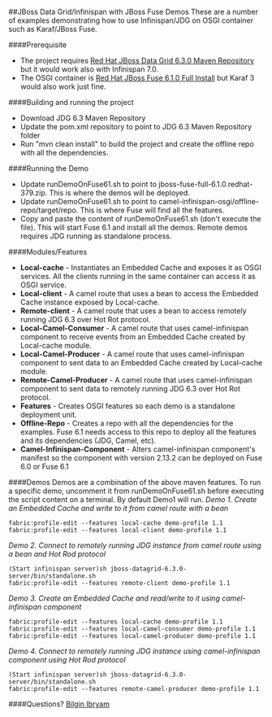 ##JBoss Data Grid/Infinispan with JBoss Fuse Demos
These are a number of examples demonstrating how to use Infinispan/JDG on OSGI container such as Karaf/JBoss Fuse.

####Prerequisite
- The project requires [Red Hat JBoss Data Grid 6.3.0 Maven Repository](https://access.redhat.com/jbossnetwork/restricted/softwareDownload.html?softwareId=31673&product=data.grid) but it would work also with Infinispan 7.0.
- The OSGI container is [Red Hat JBoss Fuse 6.1.0 Full Install](https://access.redhat.com/jbossnetwork/restricted/softwareDownload.html?softwareId=29253) but Karaf 3 would also work just fine.

####Building and running the project
- Download JDG 6.3 Maven Repository
- Update the pom.xml repository to point to JDG 6.3 Maven Repository folder
- Run "mvn clean install" to build the project and create the offline repo with all the dependencies.

####Running the Demo
- Update runDemoOnFuse61.sh to point to jboss-fuse-full-6.1.0.redhat-379.zip. This is where the demos will be deployed.
- Update runDemoOnFuse61.sh to point to camel-infinispan-osgi/offline-repo/target/repo. This is where Fuse will find all the features.
- Copy and paste the content of runDemoOnFuse61.sh (don't execute the file). This will start Fuse 6.1 and install all the demos. Remote demos requires JDG running as standalone process.

####Modules/Features
- **Local-cache** - Instantiates an Embedded Cache and exposes it as OSGI services. All the clients running in the same container can access it as OSGI service.
- **Local-client** - A camel route that uses a bean to access the Embedded Cache instance exposed by Local-cache.
- **Remote-client** - A camel route that uses a bean to access remotely running JDG 6.3 over Hot Rot protocol.
- **Local-Camel-Consumer** - A camel route that uses camel-infinispan component to receive events from an Embedded Cache created by Local-cache module.
- **Local-Camel-Producer** - A camel route that uses camel-infinispan component to sent data to an Embedded Cache created by Local-cache module.
- **Remote-Camel-Producer** - A camel route that uses camel-infinispan component to sent data to remotely running JDG 6.3 over Hot Rot protocol.
- **Features** - Creates OSGI features so each demo is a standalone deployment unit.
- **Offline-Repo** - Creates a repo with all the dependencies for the examples. Fuse 6.1 needs access to this repo to deploy all the features and its dependencies (JDG, Camel, etc).
- **Camel-Infinispan-Component** - Alters camel-infinispan component's manifest so the component with version 2.13.2 can be deployed on Fuse 6.0 or Fuse 6.1

####Demos
Demos are a combination of the above maven features. To run a specific demo, uncomment it from runDemoOnFuse61.sh before executing the script content on a terminal. By default Demo1 will run.
*Demo 1. Create an Embedded Cache and write to it from camel route with a bean*

    fabric:profile-edit --features local-cache demo-profile 1.1
    fabric:profile-edit --features local-client demo-profile 1.1

*Demo 2. Connect to remotely running JDG instance from camel route using a bean and Hot Rod protocol*

    (Start infinispan server)sh jboss-datagrid-6.3.0-server/bin/standalone.sh
    fabric:profile-edit --features remote-client demo-profile 1.1

*Demo 3. Create an Embedded Cache and read/write to it using camel-infinispan component*

    fabric:profile-edit --features local-cache demo-profile 1.1
    fabric:profile-edit --features local-camel-consumer demo-profile 1.1
    fabric:profile-edit --features local-camel-producer demo-profile 1.1

*Demo 4. Connect to remotely running JDG instance using camel-infinispan component using Hot Rod protocol*

    (Start infinispan server)sh jboss-datagrid-6.3.0-server/bin/standalone.sh
    fabric:profile-edit --features remote-camel-producer demo-profile 1.1

####Questions?
[Bilgin Ibryam](https://github.com/bibryam)

